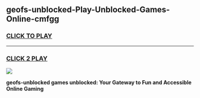 
## geofs-unblocked-Play-Unblocked-Games-Online-cmfgg
<h3>
<a href="https://premium76.site?title=geofs-unblocked&ref=25A">CLICK TO PLAY</a></h3>
<hr>

<h3>
<a href="https://premium76.site?title=geofs-unblocked&ref=25A">CLICK 2 PLAY</a>
  
</h3>

<a href="https://premium76.site?title=geofs-unblocked&ref=25A"><img src="https://clearcache.store/games.png"></a>


**geofs-unblocked games unblocked: Your Gateway to Fun and Accessible Online Gaming**
